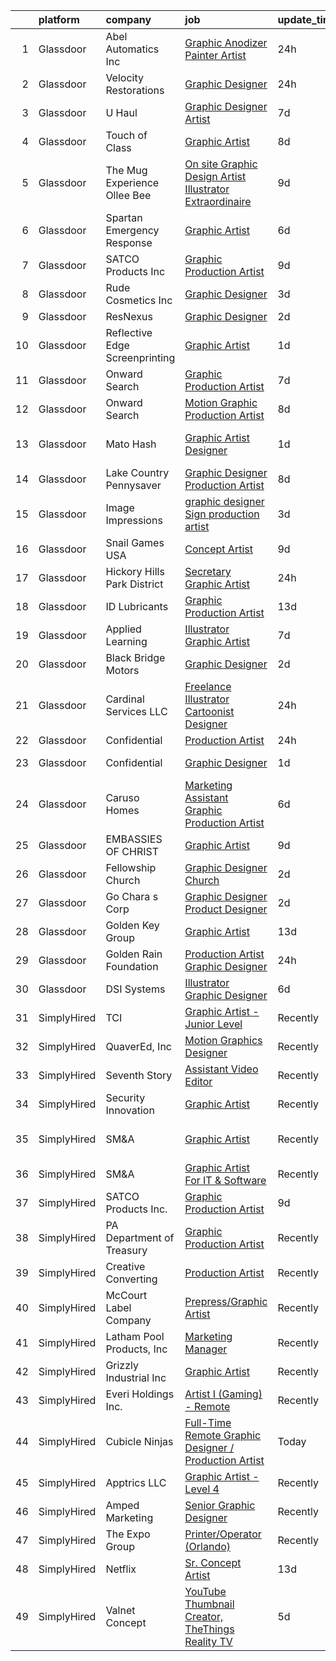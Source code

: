 

|    | platform    | company                        | job                                                                                                                                                                                                                                                                                                                                                                                                                                                                                                                                                                                                                                                                                                                                                                                                                                                                                                                                                                                                                                                                                                                                                                                                                                                                                                                                                                                                  | update_time   | location                   |
|---:|:------------|:-------------------------------|:-----------------------------------------------------------------------------------------------------------------------------------------------------------------------------------------------------------------------------------------------------------------------------------------------------------------------------------------------------------------------------------------------------------------------------------------------------------------------------------------------------------------------------------------------------------------------------------------------------------------------------------------------------------------------------------------------------------------------------------------------------------------------------------------------------------------------------------------------------------------------------------------------------------------------------------------------------------------------------------------------------------------------------------------------------------------------------------------------------------------------------------------------------------------------------------------------------------------------------------------------------------------------------------------------------------------------------------------------------------------------------------------------------|:--------------|:---------------------------|
|  1 | Glassdoor   | Abel Automatics Inc            | [Graphic Anodizer Painter Artist](https://www.glassdoor.com/partner/jobListing.htm?pos=107&ao=1110586&s=58&guid=0000018128565e7e86e42feaa7753d11&src=GD_JOB_AD&t=SR&vt=w&ea=1&cs=1_f6ae7a76&cb=1654239158355&jobListingId=1007913860829&cpc=983919718F9DC6F6&jrtk=3-0-1g4k5cnlbq6lu801-1g4k5cnlopkeh800-f784652e1a3fa690--6NYlbfkN0AADfIAat8eqMcC6kvsa0COEgTAB9Y9Tr07en3mUMc2Dmkj5unES56U2yZr7D5xsTlVjOYz8CXY_n5XghTbK0pB5nIJFtf0J7bef55nxmBDs5WsFz8jYzrVVf9gxEHibZXW8ZaI2wPe-_sUjcPMp0jHv9Ynu5BqCxwdNWOy8hcTK7N1Y1aay4ZLZo8C6stCPnw7KjVehtGx7pMaRnZt2Q7eUxZstYf2sZmspjmWbkd_Nw4PcLMk1JopXMxf0qBaVfctDd7QQuvyu25_SOCKgkGTenzcoxqPTKmBhS2icQai52tp7huRhEyc1-pCSCE2FHoL-55PgLHlDSjX01ln7UZKY60-U6p6unUUbqVG2c_i4ffBBb7492BPxekyeQqH9US7x4y8tMgDcsxU3_4QrF8RsqSSP_xahtBB_sVZzsRBbJkOYi9knIMM1Yk4vTGSWAXI_vecl2Nt27SHXdD7V7x5Hgbvca4sIVy12PCtaiRlq1jGFG1ft2InVsReKKSZpstIYRxpty3uUQ%3D%3D)                                                                                                                                                                                                                                                                                                                                                                                                                                                                                                               | 24h           | Camarillo, CA              |
|  2 | Glassdoor   | Velocity Restorations          | [Graphic Designer](https://www.glassdoor.com/partner/jobListing.htm?pos=104&ao=1110586&s=58&guid=0000018128565e7e86e42feaa7753d11&src=GD_JOB_AD&t=SR&vt=w&ea=1&cs=1_228a5ffa&cb=1654239158354&jobListingId=1007914778663&cpc=83EE714EB2563156&jrtk=3-0-1g4k5cnlbq6lu801-1g4k5cnlopkeh800-6beba033e76bfc05--6NYlbfkN0AN77IQYG4qNB0SF0w9dx5AeT6p643ab1gAjaH6HGqssQBJA-4q5WvA0ZG4q-PtYsoL27VRgZesPYZ5TYeKJGsTk9sd5qPI9GqV0V53Y9gErt3P3dQlRX1ywWFN8_c7MCbDUTt8L50NDQJJqihxS0XDw0LtEAQceX81pr8pxlaREZhzzXpUn4ce3DEBww6yB6_zZ_lOQLVSiuRhHbp-6wBDq-il3aGhx8ytXFg3WuXvMEOyrZys797ROrxfJdxBmxDkRHQeVpeP5j0B9wQIdaMSwQPenaVN-Pvq9JKjG8zKkVRCQt9osppA5AoP7y5NMzHXBFuE4S7m3_yOKMLk4Ap5yMEv3HydxujF1KptKFyzUs4qg5GdH9AToy0FQVHVJ-USH2DADKWNj41QRgEdkNsxnL-LmB2rkwwltauk8RQZzEjaXpQHNbSNPJ2GTvTvAiGuEBBLlbiWInEYYbK7xSDBt5zcTaxBH3G_2oa4qejP80HQi4BJaw5SY0zoovshv5_W14JFIWSM58dRgHKcW6J6HV6MqhxkwHWJ0ZPfGQanifqLF1gCZtQ2ryDJ_7YU0ChBmZ0NnLr5saKXqwaWwAgcUfW1H8k6zFDZbQJWXGqi0Q%3D%3D)                                                                                                                                                                                                                                                                                                                                                                                                                              | 24h           | Cantonment, FL             |
|  3 | Glassdoor   | U Haul                         | [Graphic Designer   Artist](https://www.glassdoor.com/partner/jobListing.htm?pos=127&ao=1110586&s=58&guid=0000018128565e7e86e42feaa7753d11&src=GD_JOB_AD&t=SR&vt=w&ea=1&cs=1_867d910b&cb=1654239158358&jobListingId=1007895560553&cpc=217C45A42544DB93&jrtk=3-0-1g4k5cnlbq6lu801-1g4k5cnlopkeh800-da93c5bc2814c69a--6NYlbfkN0DdoLzd2nH_jHSLwr2EyTkavNA8xpnfBmQyA5D2SPCveCnv5ZK6x1JN_EjmG1Om4YEi1QLn1raAKyUjGoRFd5cWILOpZSueQy6GFBzvbhbTUXkPVKsftxzQ10VDnx6yh4C3j17pBqPsjjHeX0NNx7qtpOiLkuQBGBjlmMARwtSMnzSAsdIhF-7r32UV7MnLAJlAkivFEgWl7RMXWXh_7M_H-O_pF8S-6tZs9Xt-YHYgRfVKQtdrzP5tDdtQHuFIq4IoUalRDjpdRB3z5pdwL2Y7WdqqMV3skppy5ElO63xG-THLgcrftcmGbkPuu4itoLsO5HfT4P1xBJz4TSOr2hDUun3llT-e_CMiVOaKZBVVKA1rMtEGlWqK30N3ZqvmBowrbYVYPbms2lZD5SIevR8WRd13HiUVqI92Cmu3kfPsC0tIT7Y7fobmEMMkufxiNUSSuf-I149bwyz_lp7wfsjiEOwu8GB4qZ5moHtro-f91r5eRbM1kNgygP9G9So6R-E-DDumtlHmMw%3D%3D)                                                                                                                                                                                                                                                                                                                                                                                                                                                                                                                     | 7d            | Phoenix, AZ                |
|  4 | Glassdoor   | Touch of Class                 | [Graphic Artist](https://www.glassdoor.com/partner/jobListing.htm?pos=106&ao=1110586&s=58&guid=0000018128565e7e86e42feaa7753d11&src=GD_JOB_AD&t=SR&vt=w&ea=1&cs=1_ee98b44f&cb=1654239158354&jobListingId=1007892837281&cpc=3F4BEC3597F56A5D&jrtk=3-0-1g4k5cnlbq6lu801-1g4k5cnlopkeh800-a99f29ac07e35c36--6NYlbfkN0DU132bGt_BV2dMWCFD-5MlgGDattNy7LHNV8We2AZ6-X2kg5Boov__sw1ZYj9e0-ppHScXlxUoUMWwSmH2B06TCaGowMPXlCs1hnrWF2rej4QU-jLPmaNJ38kU5VUXWT3yWTUdZO1Q-hZDkqb2I9EFz9MaIM355mGtC8jQpGmjumOcgZgv09uyiiHbohG5NN6tnyE4VCgDBvZZ7epO_FlPfQGgelskCycgo5r_RXJSUgH-Gk9q9fVgINCe75e2yM0nitcx7z19YpZ82NfNPDY7KKa2NofZvC7uvz6NWXGE3H4MYWaJHui2G9jQzDR8Fgi5q_CfQLAkomUkcId6ZXFPqBcs1dOsT_TnVRGFULf5NiLJpoehlrITBxX69z9TRMMY943uic-6XRSHXDoUmmR06P3WqmedTAsIgXCHzbyCyF_CHlXcaDt5gOf1gb0WuzNV999wjAIGw0AsYDPe4LJIXFRsIkr9hXYAC74llVlpyuBLYC8qjq0cP17pJIlAJBs%3D)                                                                                                                                                                                                                                                                                                                                                                                                                                                                                                                                              | 8d            | Huntingburg, IN            |
|  5 | Glassdoor   | The Mug Experience  Ollee Bee  | [On site Graphic Design  Artist  Illustrator Extraordinaire](https://www.glassdoor.com/partner/jobListing.htm?pos=111&ao=1110586&s=58&guid=0000018128565e7e86e42feaa7753d11&src=GD_JOB_AD&t=SR&vt=w&ea=1&cs=1_b9087be0&cb=1654239158355&jobListingId=1007888458431&cpc=C0FAF87ADD587446&jrtk=3-0-1g4k5cnlbq6lu801-1g4k5cnlopkeh800-a2562826f52e8de3--6NYlbfkN0BLX8LQGVFWq-oZ5sxUA-AXTdw7fKdQJ3i3DscpMDI5dp5MzF-knKh9h3_oSedbQh-GEt022PdlKWBPDOs-VIoAtfUz5iudiPPYUAcAldEHwFNQs-NUDlgSr_-IEBDj4uPmOmEGDE4l1Pm19ecQKwPYSfpZU8vrDW8aN8kdT0AyKfWER8QCVIgLOhZ53ySOF5LeLriHvEFJiMOl7MhxAhl4waRvfAJGCblIxyF9usPmztFQpAEePrCcL57OfMUC-uNPXvWiG0429J23fTvYduqMRCMjZE8gNW7Xs0JjjvSda5vGMAgbrG9lXFj9MARN5a2Rm3Pd5NRZSt4-JBKlkMSYicadxcHT_NAIGZdWYkd26AWRiZZx3saaPBmGFs2vtv2vynJkXRti8RihRUmq73bb74s-DTLvigxrxzl2OLStCqlI87lA7Pwy9lmm9HbcbR92IqrIBdwamafjU2LdETelWeMxmMD023T9DVPRykBiHkoI9QE6coM-MLahjCxcrrY3YhbrMjT9t0vJ6FzBcO-9VwEbztis7LMdPicJdm__GQ%3D%3D)                                                                                                                                                                                                                                                                                                                                                                                                                                                    | 9d            | Holdingford, MN            |
|  6 | Glassdoor   | Spartan Emergency Response     | [Graphic Artist](https://www.glassdoor.com/partner/jobListing.htm?pos=118&ao=1110586&s=58&guid=0000018128565e7e86e42feaa7753d11&src=GD_JOB_AD&t=SR&vt=w&ea=1&cs=1_92d314f8&cb=1654239158357&jobListingId=1007898053253&cpc=56C4EA4A1A191A49&jrtk=3-0-1g4k5cnlbq6lu801-1g4k5cnlopkeh800-2cadf1b26ffe1219--6NYlbfkN0CKQyGEv9gQxS_lHXBZbD4op9eVTHqnViPAttTyaDeVfRcdWkp24sQ47DeecbwXi3CHPAgnELTqzwSNReimRHDR263XKh-kRcVbat2ofeh61knKjXNe1nIapP5mMNM8MDgll-KKVQ_VJGRz32FYo9nRH5dOA3IRWRKaRLUFKIiopYNdRQxOcoJvelh7UqYOH-qodCASgHZ5ZeigzDwa9t6gjt4Ns81hbL4NDotjxZaNDIj57Teztk8DMs5vs5_vebYyU6OMfH-WJwRy97fzPyiKRIlkrFs4-bnU1L-Gnb0PpK_-BsQEmr4T05y3rEFbV0qaxwiNyI34AU-E78w89OcO4DP4lNVPt1sN7ICKWoMpuwj1AofLiSTL3eozXit2CzQ1-WXsrA7KhXMC4CQUzLkA6F-t0zrWOVh1LRuf_f6W5wuvtHMUCKvqb576KBH1ijsWA8KHiY6h1QrIJa-lMuyvBtH5dOAs1E5RmQbKwyhJmLk5iQLhxq2d5YSbPjAhnJ0%3D)                                                                                                                                                                                                                                                                                                                                                                                                                                                                                                                                              | 6d            | Brandon, SD                |
|  7 | Glassdoor   | SATCO Products Inc             | [Graphic Production Artist](https://www.glassdoor.com/partner/jobListing.htm?pos=101&ao=1110586&s=58&guid=0000018128565e7e86e42feaa7753d11&src=GD_JOB_AD&t=SR&vt=w&ea=1&cs=1_82351d7e&cb=1654239158354&jobListingId=1007888235780&cpc=E8A829142AEC536E&jrtk=3-0-1g4k5cnlbq6lu801-1g4k5cnlopkeh800-203868fde720483c--6NYlbfkN0AgpT6yswZNtIwCQzXf3Nw9UysJr2CT0Q_GwiBVDam_9H7IoBLrD1apx3MfTtKZcvwB8NVAaEGBwaciohtOirqT87NSiLYjVLlnNo1sJwmZjBxoqHekFPrp3pXQXGn1MGbF9zL7sdZ7RruLcpnoXarBGGG9Igfz6pTRWxBAHp1GiZH74JN6VUjU2LhZL1TfcaYD2p5C6Qkgdz9rrZzcGUwzvgP6IZyLTy6Xp8nsLMgkwsqASsMg_2bpFWt9LPVwcU85POT2i00N-tssrUVEVRzwc3MCxhhe_WTxmwENIDW0hldI8SFt3lM-a0VqcXjLzC3pOnc6TntN78hBvwhqR9WwOK4ja3l8rN_PI4619NDNSC0w4MrdD5_8PxAJBHecxNCUhQKFiqDQW8CNX3u7Clq-ZI4M2Rj5o9BrEC53h1U_MsoepwwWRl7JqImSD1IIpteXl2OoOlqczFTtLiUeuLGiULh8JLavK1sOnnP_SZnY9OI-22iwziW_T2ZepgHAnXLzPzERRbvnsaAuMc-_igD-)                                                                                                                                                                                                                                                                                                                                                                                                                                                                                                                 | 9d            | Brentwood, NY              |
|  8 | Glassdoor   | Rude Cosmetics  Inc            | [Graphic Designer](https://www.glassdoor.com/partner/jobListing.htm?pos=125&ao=1110586&s=58&guid=0000018128565e7e86e42feaa7753d11&src=GD_JOB_AD&t=SR&vt=w&ea=1&cs=1_0e72be10&cb=1654239158358&jobListingId=1007903420630&cpc=6193B0C32834B022&jrtk=3-0-1g4k5cnlbq6lu801-1g4k5cnlopkeh800-2da944b7febb4526--6NYlbfkN0BgEbbeePn7FtBTJA-K3jIi_5U_nTEmmL7PUxX_thQLgVjGY4dyYRhrlebs-_1HgZ1_jCOCH-hUiY3Mel-ixfuMjiUXBjNf8KRE0KVTk4nJzal4svmN-JOy94yVAFVk6wPVP7z7PRVuHWK6fq4jrJcpEbzXvQREzDWFgYCGSdR9PUueHe1QpgseYeNqewgcEUPgy4zFb0xj_C4LOXgCRBmLIxVhk8j6ccEkNkYKT1hsvYehRUOJeqei7YCH-53eGnFMzyiPKnDh0qAtifNffNFHhfKdTcBBpRSA8Y8y6_gwxPVdqnMnSPGCldJoMnpQzhy33mhaQZNK7GYZs8j2jKa-3_ItKi0wNwUAKm36iLffD_Fy9ryvLUfqTxGaoewiKcslmSSATyl7XdwlJRqSdW9gyMPTostbU0-FAHpvzGHtt5AHz8_z7y0dvkxnFWTswrV7j78TIx1mHgqXOaQmll5kQNRDKrNKuSWz28_IbTlLQgHClBwVudEl)                                                                                                                                                                                                                                                                                                                                                                                                                                                                                                                                                          | 3d            | Los Angeles, CA            |
|  9 | Glassdoor   | ResNexus                       | [Graphic Designer](https://www.glassdoor.com/partner/jobListing.htm?pos=119&ao=1110586&s=58&guid=0000018128565e7e86e42feaa7753d11&src=GD_JOB_AD&t=SR&vt=w&ea=1&cs=1_d0ac4795&cb=1654239158357&jobListingId=1007905579401&cpc=545C0D17DAD7ABB7&jrtk=3-0-1g4k5cnlbq6lu801-1g4k5cnlopkeh800-51e60e0f2cd8e705--6NYlbfkN0ADqC5b2PhG4V9R_F2I07yGxYWN_9AZGFd0ALj7HAUX0rBb4s6Bh3ScauqWL7-FRVCB8KWG-bspVAIHvUlvy1VqdV200cuQ0gfaaR_p7pWZ6Fv3CsclPHyABtMJIoe8KUVvBOqDJF2HhA2WtTBMUYdoGLdVH59vFolvfW-6lXpJyahotpZXEYWXLCr2FwOGt_QcMxAVcZ8eMnBELsN17xWiF_HLKywhAW4t3uBgGAn9m_JCsrwx0TWQjlX-cKNiK8ImJ1SHZ-9g-9BqFMfmgDFYMhCKFx6VBikQHuTzKvygix88ZBxhPOX6lcGlpamaL40x5bUcTM7fEKEDocfJSk9m9geyfdu3xwPZ9ppKF3IWNijSeYpLOSwLc0siflwG7QNv0NS1Yx3aAsNeJbETuZadzPUWGkwuNxWT7MSwN3DhbdymI7A73WEA5lmlSQ6BgN15k9iGh3BMV9NZNOBGJrf4hKjAsgtt3EGuakK2nhzR528hxLcXROrPt35LMLHKPEIQ1gHzMS6G3eC7eKQ900yq)                                                                                                                                                                                                                                                                                                                                                                                                                                                                                                                          | 2d            | Provo, UT                  |
| 10 | Glassdoor   | Reflective Edge Screenprinting | [Graphic Artist](https://www.glassdoor.com/partner/jobListing.htm?pos=113&ao=1110586&s=58&guid=0000018128565e7e86e42feaa7753d11&src=GD_JOB_AD&t=SR&vt=w&ea=1&cs=1_b957367b&cb=1654239158356&jobListingId=1007909757515&cpc=608BEFD8E68346F1&jrtk=3-0-1g4k5cnlbq6lu801-1g4k5cnlopkeh800-bfa1eee7291089df--6NYlbfkN0AY4guaBc_odNxnJHTncvfwFu86WvDwtbc_K-gSZc1x5JfFjz3bTmW47cvT5eZWSyPM885kyAYk27OBm3CmkK9lbYW851DAwK8ZCukJoxZ5Psv7LLeNaMiZPzG5EjddZkBVbWlUwdcHaCWsAMp_QhLEhKozi1R14vS1IH41qER9IrErQShZ-c2yddIWmTzVAUrz158MntZzQgl8MhPUqAH3bh22PIoJX_HmK1zS1TZFgT9BYKhA680J-Tsdanmx-xy3gMwES6YP7scwetgD0C60uHyIe2SR1cyQGXnKpQeI5sFuzyBBUJ-V-EaetK30oBFK4Gn_WPaE_H746LhdoJTmOOgd3Lirdr4lNBn6ymvLV5UzjYiB3jf6LDnruNQ3vl6gzEHq9UncNDOKS0O8RcWfieJi1uHk6bRgncYG3kb1Pg7HWQJ_tCs2BSTXD2_sLdH3aAQG68UkAY0UbODOTkOaOIYvWH8BDfzku3Ij5_u-4saEeVK4x5xB6y2igb0eedY1GhznUjYhaQ%3D%3D)                                                                                                                                                                                                                                                                                                                                                                                                                                                                                                                                | 1d            | Oklahoma City, OK          |
| 11 | Glassdoor   | Onward Search                  | [Graphic Production Artist](https://www.glassdoor.com/partner/jobListing.htm?pos=129&ao=1110586&s=58&guid=0000018128565e7e86e42feaa7753d11&src=GD_JOB_AD&t=SR&vt=w&cs=1_a3e5a1cb&cb=1654239158358&jobListingId=1007895998719&cpc=9DC6E4D8324653EE&jrtk=3-0-1g4k5cnlbq6lu801-1g4k5cnlopkeh800-ffc7bf4fcbf112cf--6NYlbfkN0B7YoEZZ2QAGDyEGGmBPAUWSHc1Mt3sMCn9FehKcWA3wwfxcx19LEZnY8Y4HGhdxxowsV7e2b2DuwKFxdH5CKQtrQXDE0lfEKqqXdEw72JJGIDkMQjfIbzY584jDwmgX45_vygHRD6MANESbNmO_aFiigTflmBDIj9oCwTeh1WujFGgjIzAUDl9nEOEc9y_9qRz4ms3tlMb_gC3z3W3-WvSt3-YuWDEyntlpsthJGnzTaOYmz9yCvlJ8Vv2AObGn-SDfQqmq1dkZsrfjIuQWzmHu7nB4sYFAlnoSikXPpR9ckHgjxm9cFgs-q5XMSObBawrz8JYSiWqNU_PQeWJR4UTbn9y0yIbMM8ezaUywxFJ8hmn-rqxC_nBxr554PIE6J6rki0JJe4sFrmj5EXf0LyjoXh2EkchilIG558tgMrPOgcajTBwoK02xte3621UW89JnNVatnEki_N6xTtEplIfxyKqrCvZqI-LbGulv8PqImckzN1eH2I9fHe-e2FHxZ87EywKcD1bGWQ3n2psg0v29hKJ4zuoMfuRi47LctWsMhwLPQr0EEhHBO30SX_b7kf3LRGY7JhPelO2xlAKuj8tD5BZKCh8lEVmGgpfa0cEUVHtKoElXr7IF4rO1fOVFJYz5UmlngV1gQhUUPFWEfzbr84euEvEk0A4hkhKtmiF2LzLc4QD9ziJZMbCLzoaQ2nZsBYXYcWnCdtrP5uZotvA2kFfnmmdq3CXJgizLpoL2MmYRuqhW4J5WjZ24j78RHAuUiMKotTGIWXXyLJNTYvOa5GAgkmxT2L3wSY-J2oYDIMo6oOCtT4zWj-kGMw633FZwOv0eZCl8QN2Lj5f30UhHLnSvr8tMadobuOMv8dRj0psv8ItycWMeDXr-ad1TSj9uJdfbDmEcx5OujOemAhd8X0Rcm-jhGHggp2oyTTmII2huDI70oR2AIh9JirJM0sSdbKDQaeq1fF5prdw0DnZW53048LuWzfWZCbXVgxGJpfFE-BEmWH4)                      | 7d            | Sunnyvale, CA              |
| 12 | Glassdoor   | Onward Search                  | [Motion Graphic Production Artist](https://www.glassdoor.com/partner/jobListing.htm?pos=130&ao=1110586&s=58&guid=0000018128565e7e86e42feaa7753d11&src=GD_JOB_AD&t=SR&vt=w&cs=1_37d36825&cb=1654239158358&jobListingId=1007893632752&cpc=1160948BCBA38B5B&jrtk=3-0-1g4k5cnlbq6lu801-1g4k5cnlopkeh800-b2dff25a131663df--6NYlbfkN0B7YoEZZ2QAGDyEGGmBPAUWSHc1Mt3sMCn9FehKcWA3wwfxcx19LEZnY8Y4HGhdxxo6fwQrTqm1dHsF-qAo4EFWxjrCapzodPFADzkwy1QCGlC6T9i2nL0GLhHYIBeqdvUUvWS7RN6lNdvwEeKEf75ILJl8vgNwXSi0x3FfnjzDhdkSeslqAocmrIHvVoGU78-87rUaFbHn1b8-IZa2hWaHYzfrJ5DLd-76igSYFHjCLUKXtzCHrYo75lJmxYx4qlc5qoAgFd3gq9H71IruHVZx6sjGnkKW3ztcbicjMs1s9_TLtv-bukaJnA71UDotuROSLCQZQaJkJKn0-Kt5ZcL_ncEvgdlbpOCq2XziTlq9cqr3wGu8OWPfJQz5VRDzDhdKP0UiDcNzerV-xaXiuCxoA8n5GRhWToqD2RKDvle_euq2qPwHxnrLyBB_w0Q6xRK4FLraI87oYtcCOy3lk5jQPXAYey8y2sASrS63S3gyOzNNe4s7iUz_VSjteqRp4D8YrE5SRCjm5mGQSmZnHsAOPhkz74phB2kC8Gr4hiVTZBWnWVLJsAviemgWRt7DiG6EG5Xh6OBWKLqHvFin-qXhCI86EE4leTH0BW8zZ1Zgc1Dvx7I1H3YLCL6FA-ORrlJVQyUBZLF1rukgTXxyb9APvCCtDd-CPH4qBq5-TJ8K2FDBxYSVkQ68Ck4iJnSsemF9FFQaaMx3kgesT7bCVteV-I8lH_ECiwG9yh_zT6JjtqcCauMKGguLNj6_mBY6qdxiLSvmOk_pZDyXnLRU9-vv9lcA3w3orLU3PMGjLJ5h2Q_skWA1JcMiXqXk2XexXKKNPH2eGfTTew7TO33gnyIR5r7HFDpbt324e1GvZFUgkNQo1gvwTQlhbJsDQgadB9Vh82nwVaFQNasoE1DNKMSx3N75pY8j4cYDkSS81s74UhLAaHddT254JkeZKHv8MYBX47p5KPXIb8FvLkwGDsDx_rVGx--ff-WaoYb2ZxT86rwYWNJEaPLQ0FGSOljn9uE%3D) | 8d            | Sunnyvale, CA              |
| 13 | Glassdoor   | Mato   Hash                    | [Graphic Artist Designer](https://www.glassdoor.com/partner/jobListing.htm?pos=122&ao=1110586&s=58&guid=0000018128565e7e86e42feaa7753d11&src=GD_JOB_AD&t=SR&vt=w&ea=1&cs=1_e814396d&cb=1654239158357&jobListingId=1007909002704&cpc=BAB9AA3F436D8911&jrtk=3-0-1g4k5cnlbq6lu801-1g4k5cnlopkeh800-19c6dbd41998ae5e--6NYlbfkN0A7P7MtPJl4EJWIutFf0Mg7RSwHn5CnGM6QkvGXbZOrsbJW_3conhl7xbk_-pvIUiryDx3v4xPJSHi9d70JlZeNzMPxbGpxJS3g2jA6Wa2N6Io2yBBoEpCNUCNi-tlMIep3MRg944_m6e_6BJigu2XhzyaKGF9BniiENZfAbd3H-1JiiHKcVEOKP3ObSywB3wU8-8OJ44FGzStOkBuXDR_ESaUthYlQGUfVCovfQZYYb2qaFUJu10FnKkfZVBBj7qjshciN2DXEnqNwiqkZ0YcvSDkSh-BnSh6WTYuWltzuOoGDaqZxU9vVnIaooWCfPPuKIthnZYwmEdXrVx7Zm5WH72vLZp7Y4YJ2SAlPEctMnTipAes10hILjg8CaYOLZTh4LvlsSPNgThymLfgMXgDoYtubDOSXjf_Toz1Kc7xJ2DBMpW4suJ98pbWzkq2Lbe6qcdYOkeobO8GnT5YEEWH3YnKYMfBac7f4i8ZyAk0TrjubUJLSJVkebcx1DRaJEeo%3D)                                                                                                                                                                                                                                                                                                                                                                                                                                                                                                                                     | 1d            | West Bloomfield, MI        |
| 14 | Glassdoor   | Lake Country Pennysaver        | [Graphic Designer Production Artist](https://www.glassdoor.com/partner/jobListing.htm?pos=103&ao=1110586&s=58&guid=0000018128565e7e86e42feaa7753d11&src=GD_JOB_AD&t=SR&vt=w&ea=1&cs=1_03e82e3e&cb=1654239158354&jobListingId=1007892351704&cpc=678FF63AF7ACCB7E&jrtk=3-0-1g4k5cnlbq6lu801-1g4k5cnlopkeh800-1b13e4dae63fe1cc--6NYlbfkN0CdJICyYVf6s15uDmC14UEdbhqJrhMmVI8Bc0F3Siw14MqUDu4Ro-HiFH9I06SjMXDHJPs4NZf4C-UBmY_BnZ4GEDD_mW1_sX8DS9HIUYwIyYYcnBLYirBMnjvOMwt2NY7WgnSmR5aTx5H1v3uIniq10JxpFs_VI2dFT6E6EwUdHlgf6RzqYScab7wwaGyL8dQwvqnH7gmUdPrELfdIAF_PYsfR9J3mmmRFFGQcTlgtzTj7L9bBphr8XMQ8hZD3Wwof4XECi62JFC0bkJPRtqtQhPDVCU5CDb-UHk7thWhIVzRLedoPT-GMCDLcyRfLhxb2uYD6lot82MusdHSGHKKN1DlYKwm-1dXEUQ5IW4JUncPfFdv_oJkRZ34c8yC_u5rHnjhIe_YQH1k-9sNm1Xu1LcV6E5-SNsEsHVbjXYQ69jqILadfTaxZ59i2Cqvz2MyXfum4XEiHTMG1J7tQ31DLAVta8oJGlPvAjdgCRqHM255ulw7JXgKgruw8DiZK98RS2WBq7ITsFUuO3cRG4HtT)                                                                                                                                                                                                                                                                                                                                                                                                                                                                                                        | 8d            | Albion, NY                 |
| 15 | Glassdoor   | Image Impressions              | [graphic designer Sign production artist](https://www.glassdoor.com/partner/jobListing.htm?pos=124&ao=1110586&s=58&guid=0000018128565e7e86e42feaa7753d11&src=GD_JOB_AD&t=SR&vt=w&ea=1&cs=1_deab9fc0&cb=1654239158357&jobListingId=1007903451804&cpc=E773D000C9BC26FA&jrtk=3-0-1g4k5cnlbq6lu801-1g4k5cnlopkeh800-c1046cd21732819c--6NYlbfkN0B8XCn9bAy376TPi-B2CQXj5RCQzOCPrstSuy4VkpuTSCXa2nGXAjS-RPpM65QoxAQlDbVXAEsrfGusq1SeEQozpSPAdhLVQd32FahROywWbNVgr-rsAY2OHz1DdppqKaSlz240fcr-xurxkp0KJpaANj2yfwaHEm9NN-kQ5Bznl_55zpyJGoS4-hFzh7VPt8FvDGkPyOH3zbJ-Oe8uIiIFWyjCxKwf0fsC1woRAJQPXR_1WxZcgz2u4CLf-frYPeLo0IgRx_qaxdS5Ssqvbxd5uQ8vtBn6dvcZUdTkcErBmUsCyMAmoZdpLFwKL70x6y4EBAhMMo97No9pESbBrV5DfITI8EtbHZngBlJLZ8ynsBbyizbZvRMNtN1m4F_MJDRmskNm3D2pHbHaxIEWJ-ZSNHPC6Cz-EBx5FpyHseuLYuGpOPVzKeyehRAgwD4HYQ3iCZh-oWpahEv5Q-SYo8PnMT6y4nmo92EVter1L_RTyeZjhLKhXmETuzvI46YfQbukHW2X_BN9-jtyShf2bJCw)                                                                                                                                                                                                                                                                                                                                                                                                                                                                                                   | 3d            | Denver, CO                 |
| 16 | Glassdoor   | Snail Games USA                | [Concept Artist](https://www.glassdoor.com/partner/jobListing.htm?pos=128&ao=1110586&s=58&guid=0000018128565e7e86e42feaa7753d11&src=GD_JOB_AD&t=SR&vt=w&ea=1&cs=1_951127d2&cb=1654239158358&jobListingId=1007891121621&cpc=C4A69CCDBB3B9599&jrtk=3-0-1g4k5cnlbq6lu801-1g4k5cnlopkeh800-13addb18a706d6ba--6NYlbfkN0Cw7niSvkhlOnyUOIKh8iEFaGQrF0ehIy67CPytvastGet8VY92S4eE7w0jNqPoQJJQ3WwSd5H0xvmx2Jr7wlTVYlquqvOGAzVQ3jyMXR9d57GlfyDTTHqoUetRe6iNd77ENzOAXvbtpUGPwrkal6PobE1bcH25PuRxH_x6wvyBf1KlwMpHzmQ2gbuvAp3Wr1hkFe99gXextXYn0CPXYtURWY68Rp3sXNdMaOrzkAyu_CO9L6GWtkh2v29Yuzs-pzVJv4rZ6ANAxdWDycRxlyO7Xn2gaRMIaPmoTqai-xqYbaMvLyaMdHrwtYAaN6A3FM5ok_hixK8y4Wg1uHaQuYUFyvuN7BxVSewan3-myhA0aASuCVQoEVzKAeZZn-IuD4U5KCtcF_3ad9PEPaPgs9RKFKPUjWVF-lgkhtF023QTVWG8sa4fkQyHQdHbBYiVbInS9qhj8hRklicrCTK8jrux)                                                                                                                                                                                                                                                                                                                                                                                                                                                                                                                                                                                            | 9d            | Culver City, CA            |
| 17 | Glassdoor   | Hickory Hills Park District    | [Secretary Graphic Artist](https://www.glassdoor.com/partner/jobListing.htm?pos=112&ao=1110586&s=58&guid=0000018128565e7e86e42feaa7753d11&src=GD_JOB_AD&t=SR&vt=w&ea=1&cs=1_50588664&cb=1654239158356&jobListingId=1007913123061&cpc=545C0D17DAD7ABB7&jrtk=3-0-1g4k5cnlbq6lu801-1g4k5cnlopkeh800-64f44b0dd9622661--6NYlbfkN0DcW1HJpre5zeOG0BsMAN0CsyanPTmzBbTSOO8doHByISMJS1tB7q4R6pWln46MfjJr-FspH-R3YshUNht2DBX4VZJueFmbDRmiuuZR08wnEcvXCzOHN6iokmAaCERlRxINN_kn8bJtFqdpnNKhQCFK2mxu4sRAk4lkBy-nDu8g6gfgaiE80N714zPTvSeh3i-o7aRR53WH6vWCkxCugCBjyuG48kOgyIakieXU5WhMPj-tzpiLv_UionpqN6NsLRa6i_pzVygjN3DokhWsbdoHZ5noHVF8eXWQhoAsIyzV49gQ4-Y5kHpL4VWmQ3KdLuPIBXIDYKx5FHLtRIuGA7o5aYjCuojrNQajrRaA8jQeptwGLafX8bpXeL5zT_xsQClHv7egoNm7NkVutCYTCCmvDiEfcyMb8SVIz5Vd0NytoXsvtesTycSFwLoV69NZUFa0WZ1VKJu1HTyanvWK4sWv4GKw-KCvwm7BWqr4gSYko9B646j6Cd3VNk7vTqpbRoZo8m1eZIqeQg%3D%3D)                                                                                                                                                                                                                                                                                                                                                                                                                                                                                                                      | 24h           | Hickory Hills, IL          |
| 18 | Glassdoor   | ID Lubricants                  | [Graphic Production Artist](https://www.glassdoor.com/partner/jobListing.htm?pos=117&ao=1110586&s=58&guid=0000018128565e7e86e42feaa7753d11&src=GD_JOB_AD&t=SR&vt=w&ea=1&cs=1_6e57b689&cb=1654239158357&jobListingId=1007879793295&cpc=5FEB1BEB8E14EF52&jrtk=3-0-1g4k5cnlbq6lu801-1g4k5cnlopkeh800-f83fe22b5c2fe1c7--6NYlbfkN0Bo3-OakF30iUblOOARTaqT61nxgmqp80foym7MQqO9sk-slsr93n5eP0brUX8eoEe55czfI3dkCP7ftjehGOirVwIdGkWmpy0_QBa5elX9X2K9aP5q_ujnogcvj8jNxy4hWxhtr9mKGGaRfnK0YdBbLbadvNM-7CfWunU2z0_a3LfEfWvj2IvhCmOL94RHrnsJE8PuLemmQW0LUHCySlVhsm32maUzBX7v-Xsv-JnbTUjDGxXwcfpb4wZKRqtBbP9GQrjGARTWyCwCCtLKv1hfxGuYsNeh1AYQE3FPu8NKZWKsJN1Lj99Wqo4G_5JK-jgdtw1vJEfno5w5i32dKhwaTajngJxjrX1jsl8BEuCl1aEANfcQwmbMIuqwAq0JYeT_D_M5_7XwysPPqoqGVxB6ikNEd7Nj7O4c3XSCtdETA7XEYyuLdb74RpS9ZOpZkeuiVWlvt_ct3q38KwFYeV4khJqfyvx-qTJuj8eitZbopETxx9j1BkOjyXa_QDez9EI%3D)                                                                                                                                                                                                                                                                                                                                                                                                                                                                                                                                   | 13d           | Santa Ana, CA              |
| 19 | Glassdoor   | Applied Learning               | [Illustrator   Graphic Artist](https://www.glassdoor.com/partner/jobListing.htm?pos=115&ao=1110586&s=58&guid=0000018128565e7e86e42feaa7753d11&src=GD_JOB_AD&t=SR&vt=w&ea=1&cs=1_fd26893f&cb=1654239158356&jobListingId=1007895409947&cpc=45DC3EB807283E85&jrtk=3-0-1g4k5cnlbq6lu801-1g4k5cnlopkeh800-6b014443c84bf790--6NYlbfkN0CO40bnCydZqmYaeDKCj54OYSYB6VZWK_Wb7S2Ry4UvJ4rUkGNVLpn5LQHc7f2mIsrU17snK4_5VCv8-rTZxogmFgLRA2cl9F_pjw_KwlBzErqBJrHb7kd0XSVUR9glrkZ0HtkEUxflIJAznUSD-r1o43bluy_LMWMBY34UN8Zide5XBitCqsmbX94PMWk0_U2k5n1lAR0HChGL3vkmKnUdLfTc9l8L5u5UKXRwpXWQ3yz5MVnncKuMTApN6TrsvM6Ad4ko69s31fI4w1gFyeuYbX6G6DPTcnPKF44RzGJKO_Du9QVsXgIs18uvfjOzom-GuTyMJFzR8GIc0_duNRlXb4r9N3iwPqphaJ9EOZ75po8n6APtGa6VDfa9IymDpsU2K8fEjGl0cz_Cuu5bCjXj__ooru3ufIylYbH2ewmoFjRVPNmGNXmOhiy2EIyQNPzfKYRhHFKinRCm4jVVX8sSJqvPtdtt7gG3yl-anylWwlPwi49IF7ujj51BniBZBvU%3D)                                                                                                                                                                                                                                                                                                                                                                                                                                                                                                                                | 7d            | Toledo, OH                 |
| 20 | Glassdoor   | Black Bridge Motors            | [Graphic Designer](https://www.glassdoor.com/partner/jobListing.htm?pos=109&ao=1110586&s=58&guid=0000018128565e7e86e42feaa7753d11&src=GD_JOB_AD&t=SR&vt=w&ea=1&cs=1_b42202ad&cb=1654239158355&jobListingId=1007904987840&cpc=88825F42635DFB7C&jrtk=3-0-1g4k5cnlbq6lu801-1g4k5cnlopkeh800-3f430d59a61a2694--6NYlbfkN0DeXU0vMxLyKhfauY-dgUBa_3v1DHLtGGo4EP_Dl8CiY1CXhE0AlsdbZd82bAKx-huecCFeSyNh7DkiEvV04fSXowb9lXP6Me0vYNwF9NjEmLWr4_VIwjCiF56NeiQ2OK-RgulFg8_FiZdt213t3HvsuR_W2M1ZxeiJLCVnucNp4iS1tVkFfVywJBX3Sp4KOnkouJIa83OkmFWhza_ZS6HDRAYmvBkYFX-Q3CYDURFEkwIfFCgcP7USepoSfvr59uURYe7ZkAiMi2yzMsj7cJVmU-bPftHHp3N-jTigmpuNI69ey8RYb8q5k-rgChkaPvKxH8z6cTSXm7_fCjryaKYU59umaR9OxjxKRl5BE2b8BsE6vMI2L2AoVSX7CMt7SIrU6uHKiowLRNZ9zXxOZfmtVv7qdm3-Qa0was9BqlXc7bkD3if-3Bvug2PZaJIGNX9dim95pCLOmjqDiXMKgEqk2K_n-6ogRbvx8EM-CQLB-bm6rZwXSFd6FFmMmAfAJFw%3D)                                                                                                                                                                                                                                                                                                                                                                                                                                                                                                                                            | 2d            | Norwalk, CT                |
| 21 | Glassdoor   | Cardinal Services LLC          | [Freelance Illustrator Cartoonist Designer](https://www.glassdoor.com/partner/jobListing.htm?pos=105&ao=1110586&s=58&guid=0000018128565e7e86e42feaa7753d11&src=GD_JOB_AD&t=SR&vt=w&ea=1&cs=1_3551a2d5&cb=1654239158354&jobListingId=1007913886300&cpc=63E4514951618C5C&jrtk=3-0-1g4k5cnlbq6lu801-1g4k5cnlopkeh800-c0b8f9af41d213ee--6NYlbfkN0AtlW_omU2Xx3W-19HQ_drmTKCWebiHnmA5lS5PDL5G8ZkX8NO2bnXzBRskegpKt7uCSkAem-byvcM2oQOTNWffifD7E7DpgD-G5tuIVSJyd2fpSwj1heNjma_6nGXQZsOMtOjZH802ySzCbDJ_MtuLytCrhZMkF_yILfN8HmeVLPWRsHEh517VIaTGL-Mf7h8E0Xt3xRl9ukSPINET0-je49YpM9LwOBtmJ63mhTLGjZ3TUgAQM7ckV-5D-_An4sMXVGXGmFMaXvofNZS9LgyegZ9Ce1S62GnWcjYq-fK-M_wVYDxrGwC4PqqsxrAMunUbqS0aJFXqJeupglTtVGE4TQA3ayUKRjJtlmjW47aisbclO8kGAwzZwxaDZZeg7pBILSi8xc5k_fS6-9rsRFFNLTx3dwFYcsA6bVVH0wwEHqvOqx1fAOzUsjGlhQm09lYSIE3VMD9aYVazgwhP61h8XaWAiyo_F4FlNpdatOcj7k4tXFLBGH7Mk-mVx_SO5bAYwfV7cQEeOQ%3D%3D)                                                                                                                                                                                                                                                                                                                                                                                                                                                                                                     | 24h           | Remote                     |
| 22 | Glassdoor   | Confidential                   | [Production Artist](https://www.glassdoor.com/partner/jobListing.htm?pos=108&ao=1110586&s=58&guid=0000018128565e7e86e42feaa7753d11&src=GD_JOB_AD&t=SR&vt=w&ea=1&cs=1_e614a0f2&cb=1654239158355&jobListingId=1007913742320&cpc=67D5E609A3B8C355&jrtk=3-0-1g4k5cnlbq6lu801-1g4k5cnlopkeh800-58b80cf025e196f6--6NYlbfkN0BM3mVgk-EpmZiRHtQE64YC6GXjCGaOXFn6sw1Cpd4WX5D4pLVOHv2fbLr8cdtEBfl7hIWBD8Wp5wDJXTnuWKluwxwDhFcpzovvcn1oFZsQj_8LORVUy7jhlvIoIw8ReYP0F8_iI2Lg5MnFPANz7S6m0AlqW0ELYjtk1Tflh2KTbvpCwsKBwIORDSWo0t-WLAdod0dm4vwPj7o5engye5OENEQYXgMzFWmRTgFoKzPsy9kow9m6tZG20v630U16hnBoQ0XTyFyxaOn6q8mTQcwlmHgg1Wqjrx7YO6fLlpiDDvDpV9frwhJATp0WfxGxRH4-Uee7g-LQaUYBSawUaoNR9aFzSg4LjtLRvYa58okfeZWT4riR52j7VcoHL44RKuECWc8HAclTutWpPab7J-hKFKNTfkQGkJfk4oTcEq_G6UqwQnzgidvt25lrkCDFP_BnmYM2hb0MlNc0paz3zzSEP3AXdli4z3s1tAhIHPiODHocME-B2TjFoaSFY1A3DUo9WlIg9cE1Rw%3D%3D)                                                                                                                                                                                                                                                                                                                                                                                                                                                                                                                             | 24h           | Albany, NY                 |
| 23 | Glassdoor   | Confidential                   | [Graphic Designer](https://www.glassdoor.com/partner/jobListing.htm?pos=114&ao=1110586&s=58&guid=0000018128565e7e86e42feaa7753d11&src=GD_JOB_AD&t=SR&vt=w&ea=1&cs=1_b1f1e4b3&cb=1654239158356&jobListingId=1007910398360&cpc=0B561D89933DD0A0&jrtk=3-0-1g4k5cnlbq6lu801-1g4k5cnlopkeh800-ba4f6ac3dc60f285--6NYlbfkN0Cfv-5neXpKeeGhUnSQgC7kvhXdbzQbIa5sF-1VgTBfUBXDGArxEsLc3CHyFZp5Yxw_sqpP7924aEwFsQ5Whj0ioFsL4h5vsqeKndvjxZxvlwmjvMz7AllnJxm9uPiQMZljnXfE4L4FpXhv2Bqt48BSoffP2-tQ9JFVNnnD8_giFjPaoTA1mcw565H6HYVAmveRdr-lvlhAgJpAtl2xa0aizEevLzlJdLC517QvHKhnxu73D6kbXpLDLm8NRVB4p_ElUN1p57dx0WVmO1y4pK3wMJjuTlw3HuoW8v_Ib9dgMiJeJ8f9eNReEom4AVrB3bSo_GEKtIcvsdV1PaQBl2Oml8rBLHfb-h8JpxELx15oUU-1nmSAQM0JVE1EVTc-gYW46U8Ryu0Zz3YAwkGLnzPvoYgyxpR6TPo6CxLHCRbMbaRqqPmWE8RdITOxpMOzubt6_4feOY9cdr7qM3ZeHvvrQjiTvyMl0IEEUG5_vYTZX6J5AXwe3Bfp_mNatvPXk4qhU0vQw_Mpqg%3D%3D)                                                                                                                                                                                                                                                                                                                                                                                                                                                                                                                              | 1d            | Brunswick, GA              |
| 24 | Glassdoor   | Caruso Homes                   | [Marketing Assistant   Graphic Production Artist](https://www.glassdoor.com/partner/jobListing.htm?pos=102&ao=1110586&s=58&guid=0000018128565e7e86e42feaa7753d11&src=GD_JOB_AD&t=SR&vt=w&ea=1&cs=1_880ff44f&cb=1654239158354&jobListingId=1007898668307&cpc=9FCFC59387E3FBF4&jrtk=3-0-1g4k5cnlbq6lu801-1g4k5cnlopkeh800-2eedc42104613f09--6NYlbfkN0DJKwkkIKAULBcpucze9nrnjkKL1b6DPCQV3prBFoTpCNBL2CSX-sGQV7ZoDyP_VDrlvm8ueZ8n15puKpOXAv-cOk66ZEc70455OdJtdcMPrPLdGnuqhqFOkRAC0R0RNafG1QvJGWhhSBIdZpLhwN9ud1U2pE-NB7ZmpPVJATm3Phb0HTXySYDzZGHKbYiEjLT8PRVyEbO_s6Ao8GNsgbXArly6y1zqUDFn-pRp6aBlmOttA5yshjY2JPOsQq1XXY5A1evKQb7UdcH34dfgW-v8Za6wx7gDXxSGDNSLL1u8PTCCfybhEoQVLUQArf2_Zku48MBUM1HCmvgWngf076PlczH7zaYvzG8UFM3PYeecoZjYUC_fADp25lO2UJ-gtrQVLBBI6wEWx54XfgqIjnaWr1sFBUdZApAMmN7i4UMa1TdchfL_Hc4651cF7iXdK88NXyaZYXEeaN0UavxOPnpwsb6Y54KqCaJ0xl_t6RpNFthfkcgkHcqeU1kjLtCGlo_fbgvsRrc7ZJqoEDRklKEY7yBUJGSxztU%3D)                                                                                                                                                                                                                                                                                                                                                                                                                                                                             | 6d            | Crofton, MD                |
| 25 | Glassdoor   | EMBASSIES OF CHRIST            | [Graphic Artist](https://www.glassdoor.com/partner/jobListing.htm?pos=110&ao=1110586&s=58&guid=0000018128565e7e86e42feaa7753d11&src=GD_JOB_AD&t=SR&vt=w&ea=1&cs=1_39e52a6d&cb=1654239158355&jobListingId=1007890088752&cpc=87034903B3AB482B&jrtk=3-0-1g4k5cnlbq6lu801-1g4k5cnlopkeh800-07952bd317656e6e--6NYlbfkN0Cd5ZvLdai7cR0fypH5_WiGezUQesq24dbKuF0ly35ya84jt7e3GFL0eK9a1y66LRD8geth7gqjgkMLj6sGfPFBttlPUKy1KeyXfLIEcTFfoPXJA39D2ze9Z8-iLs3vyvymXwhYnEDMZHAIiWGvRuH7f7JqxhT7KbCIp6tkf0ys3vPHpLJwgpcG_TK84nDOm6KKfrVFZLep3pfOGi2LIEtgUlJeYeuW6sZngFiC1TlyZVDLLXBupOf_nzPd7UTUva5M0L4TLaCvkCZQuvy_RD5gu5TQbh-NXnpAUephUSw5ixBjz4If722Vcr_SmoKj6FCoalDif0CZNeTSQAF0Sg2JmjmNKPY7zs8yVH0mGEmUMzjR8CT9iR3rDyfG_IKGQCoSeqLPpKCXjD2As32S-F6Vf7WI56tPhCnCJCFD8zd73poQ6q8eKCLw4QKv572I7qB9cCc4R17tWf0S_vQf6sGwfeyVM12NNlrL7yxnIYqz3EqblgGB9t2id1VKwJByDrI%3D)                                                                                                                                                                                                                                                                                                                                                                                                                                                                                                                                              | 9d            | Gary, IN                   |
| 26 | Glassdoor   | Fellowship Church              | [Graphic Designer   Church](https://www.glassdoor.com/partner/jobListing.htm?pos=116&ao=1110586&s=58&guid=0000018128565e7e86e42feaa7753d11&src=GD_JOB_AD&t=SR&vt=w&ea=1&cs=1_22629035&cb=1654239158356&jobListingId=1007905289973&cpc=22ABB673398E21F3&jrtk=3-0-1g4k5cnlbq6lu801-1g4k5cnlopkeh800-bd4a631d78915e82--6NYlbfkN0ACu_hgM4mYOpGjE6TXudS1eLEYdlotK5aSiNrSIRlNjof6s4WZH7bXrjNaEZvhOAGvkXjF3K_gDl9-8AVwOiFBFGsuwbmS7OlKLCmnJ7qb7YFkvECA3mFiDGebzmJI5TRKvMdXi1DkldH3D0Ezu9cy9UtVVRiMlULxLfcHbVTy9b27vlo4fTGwyWjUROpW3bZd7zmo74vs6zrjvMNJfcSVdu5ad-LBRtn3txaCUmlbR7vLlAr8hpb5QcoDRYf831s2M8qiXUYnVTl0qzEfVpC9wCfOIp7XelyWSVzaPWH893hGrxJgBoIVKZFZtHr3-e68B9J3Ccwk7kT--ToF1Xxv4r1llx8EYa4xn3joM5xdsD-jp-gQk7z5-Hj_ZIgSRn9JJbpI1QXt-6nGjXr5tqY8Dad_-bVZ-MmmJ5BZfaiIEe7WNDFbCmrYALfJD4CZY_4p4Odq5izVC1aEIFWwfe58W36vm44akhrwxX5hMi4E7xVJZv52za4cwz3ETTfcimQAs1EKIHVt7w%3D%3D)                                                                                                                                                                                                                                                                                                                                                                                                                                                                                                                     | 2d            | Grapevine, TX              |
| 27 | Glassdoor   | Go Chara s Corp                | [Graphic Designer   Product Designer](https://www.glassdoor.com/partner/jobListing.htm?pos=123&ao=1110586&s=58&guid=0000018128565e7e86e42feaa7753d11&src=GD_JOB_AD&t=SR&vt=w&ea=1&cs=1_93a50276&cb=1654239158357&jobListingId=1007905866066&cpc=FB7E4A1762AE5BEC&jrtk=3-0-1g4k5cnlbq6lu801-1g4k5cnlopkeh800-3a67899f2925f5de--6NYlbfkN0CBPm01G_brRrpa-Ao8hldV-eB0wXivUvqHxfgJhLeouUtPyNoTWQy9KbVpcgBXD9nJU4fZjgGEHpEAfao6QO1tSoqA2-EKz1yUhxQApGCEHD8AE9zzevqgHA5M63ZnZqG_rxqxDsA8TNJNGtUOqjMC3qO5MsBjGQ3qiu9mdgxWvLlEcnRZKC5FMhV3v-P-68fFxfJb7Qs1DPt7n41ozDxXBPD6W-mD1xM0oJTiKxcwOKmtByxakttFwfcAaMgWR73YpOdGM2dgt27OLxtHnbhxbnsKDzvqOkhAyNI56ZmO5z4nlnfqvnqZfieOHWovNJn40VJv_STuGAVnPwjpWfsuz-oDGLpQnUuKZxyAzcuDHHTxJ_Ga8Hlyd6oUtWrXA2mUdm-NTv9k0dokLinka9Mr4MgLsY5bawOZU4LO5a5Q6kMcCdTcwyp0Jo4uCSjpBRgTkNTPgBbJH5rJAmgTn3-duiTQwrsYXjnzv3NfiCrJfgZMExv94EdBmxNivpmdwxLAQVhpf_Xfcg%3D%3D)                                                                                                                                                                                                                                                                                                                                                                                                                                                                                                           | 2d            | Remote                     |
| 28 | Glassdoor   | Golden Key Group               | [Graphic Artist](https://www.glassdoor.com/partner/jobListing.htm?pos=120&ao=1110586&s=58&guid=0000018128565e7e86e42feaa7753d11&src=GD_JOB_AD&t=SR&vt=w&ea=1&cs=1_d3e027cf&cb=1654239158357&jobListingId=1007879204852&cpc=9FE5D8D7282D4400&jrtk=3-0-1g4k5cnlbq6lu801-1g4k5cnlopkeh800-1e87b550458ce9b1--6NYlbfkN0AutUXsYSZFQO0yvfa_jdqXMrlM7Zz2n3USgWesp6MGWX7WcOkJRvJOLVemXY4G83_dZ902jxgnT9ElLsgK3JbzqOz883DO5SE9_9vM0uvL24SCYSpLPJQpwe00dFSYlKaWudctJidVDqXyyEtJREgOHsdIY_wD2TrLj3ja634Z-hiSB5fdb7bmvp0lDtwtMDFZViJbDJJnTY7ah3pcf98j20RLmJZ3DA7bNECad8gULKylxHWEDpkgNvREr1i80lC00fTvh3Hopr564Bu2_D7muq-46OnISDC0fGgxyMNsU-Bch4rmCkd00CE_luAeWEXDi0Cx87iKZRK_knTpk3AIYnQCtEcstsqMc7cpC0eIXv-xZL9IJCvFNvDtOV2VvHw-oeaM9V04S1al1-SOF-BaVxqPsVDQNTEHf6M2HAz6pzb_tU3YcFNOGa4b3KuSbi1u3fVUBa-1qnMUwnpHIbxSWXR1jwNRfp6krEW2qJEbBYixD_iFlCN7rescPZvb7WU%3D)                                                                                                                                                                                                                                                                                                                                                                                                                                                                                                                                              | 13d           | Arlington, VA              |
| 29 | Glassdoor   | Golden Rain Foundation         | [Production Artist Graphic Designer](https://www.glassdoor.com/partner/jobListing.htm?pos=121&ao=1110586&s=58&guid=0000018128565e7e86e42feaa7753d11&src=GD_JOB_AD&t=SR&vt=w&ea=1&cs=1_7854e405&cb=1654239158357&jobListingId=1007913743329&cpc=723ADC3DFE402989&jrtk=3-0-1g4k5cnlbq6lu801-1g4k5cnlopkeh800-cd07d8930fd6fa4c--6NYlbfkN0ByyZRUbfALmae4cgAHc3su8rMEWA1DK6mxuuZzQ3gKO4raYWnb58ZlNB_7gMYBsQFCV9dOiJRDeOw49PCB8ygEv5jaoQXHSPLJFJ8jaFT4QHcG1lFbO0E4YiYIBgpzD6nvO1WzqaaI7fEtqdapNCMeDjPwsaUjm0T83Cs9rv07o33hUIOWbO5eHtrcobhJSKfXyPYcrjjBfiukHtNhJ61ZS8Ta6GOK0inQrB-l4Az925JYGyeIukIQZfVIulbn_5qncLdMiGdHj5VoULEePnPMn0nQwcLbklvX41Nu1SqMECPZ5P6dPfW71pKRl9CA45UZ5YE-nrMYG2Rp6zCmTWwsJ-xtoRNu2Vxu13PftjORRKsP7DwxzQWe0FSs1zHu3Hfnqb_HuZItiFFvXZOWxAjz88XsEYBlQpeqwcsXLsmL3-QfaWKq4sh99ikvaHXyUK1xFtdj4LPr1xY7Fb9KYyb8e7tSeglq7J6DBZdJdNh5lS9Gr7hWk2-MUzwLMCQ5I0W_sHYlphU9jA%3D%3D)                                                                                                                                                                                                                                                                                                                                                                                                                                                                                                            | 24h           | Walnut Creek, CA           |
| 30 | Glassdoor   | DSI Systems                    | [Illustrator Graphic Designer](https://www.glassdoor.com/partner/jobListing.htm?pos=126&ao=1110586&s=58&guid=0000018128565e7e86e42feaa7753d11&src=GD_JOB_AD&t=SR&vt=w&ea=1&cs=1_1db55161&cb=1654239158358&jobListingId=1007898755202&cpc=84DBBAA61F05C438&jrtk=3-0-1g4k5cnlbq6lu801-1g4k5cnlopkeh800-b6042ca925bdaaa1--6NYlbfkN0CI6x2EAPHyLgHY1_5Webl2QLjpyWqD-V-K9F663w0wPL9kZpUrpgKirM8qcErG96Rnxi9fSOBY-C0VKXfo6Gm-GSONb4NATYwuyB4oQopcG3WIABYRabMghT23k-yzajPfOPSxGru0bvvL2NIOv14Qq3pt5ed2o9QBoLlffPA8Oef2ZFBNbX1VmsP60d0XsD_qNW4M2gokFrqI9IF7IMZcgC7s5axAtkMNkEIrtFMEKWA-z12_qH2HMhu8GkUKYZxETOF6cAt-ljWcNzdMvdgV2v0k8ektld1rtyYPlPse8yqN9Fm_g44sAwxMgFySiOpxpAFBrgN92MYfUhXeqViM1ticIsekEQc-YGDDcKsz6R_2MALcXrYKW-54KjqMBhw6jldpb4lzjQiiLpZKH_UjoEUMdlwfdaIcFl-0uzYUkp2JXXwsRA3bamaD5vTGXDBe0rqwn7AkswoJiNichzZKweeTg1m_IN5bFohU6bFsBccJqM6jW5QxGLGzxk4UZPPCL7oac_FC_Q%3D%3D)                                                                                                                                                                                                                                                                                                                                                                                                                                                                                                                  | 6d            | Richardson, TX             |
| 31 | SimplyHired | TCI                            | [Graphic Artist - Junior Level](https://www.simplyhired.com/job/u5YL3FK8BmTq-1Bh5x3ylST2YpZY4BM0AsnhxAW0S1-224SL8V2Nxw?q=graphic+artist)                                                                                                                                                                                                                                                                                                                                                                                                                                                                                                                                                                                                                                                                                                                                                                                                                                                                                                                                                                                                                                                                                                                                                                                                                                                             | Recently      | Remote                     |
| 32 | SimplyHired | QuaverEd, Inc                  | [Motion Graphics Designer](https://www.simplyhired.com/job/YYdbmJvU_u5i-T0tvUrCXavp-stE3yvfTAMXPMvOM-p9AZPbsS4oGw?q=graphic+artist)                                                                                                                                                                                                                                                                                                                                                                                                                                                                                                                                                                                                                                                                                                                                                                                                                                                                                                                                                                                                                                                                                                                                                                                                                                                                  | Recently      | Nashville, TN              |
| 33 | SimplyHired | Seventh Story                  | [Assistant Video Editor](https://www.simplyhired.com/job/8asRCcy7S4v2-G7XqJJ9cxfTvr0ICqbBnVpGcR-RxNLU7Vc8Z0hJNQ?q=graphic+artist)                                                                                                                                                                                                                                                                                                                                                                                                                                                                                                                                                                                                                                                                                                                                                                                                                                                                                                                                                                                                                                                                                                                                                                                                                                                                    | Recently      | Remote                     |
| 34 | SimplyHired | Security Innovation            | [Graphic Artist](https://www.simplyhired.com/job/r5yo68hvP7wdWD4YhpG4Nw9pHqHAktw8opqBvUTiCWSEA7DipR_3QQ?q=graphic+artist)                                                                                                                                                                                                                                                                                                                                                                                                                                                                                                                                                                                                                                                                                                                                                                                                                                                                                                                                                                                                                                                                                                                                                                                                                                                                            | Recently      | Remote                     |
| 35 | SimplyHired | SM&A                           | [Graphic Artist](https://www.simplyhired.com/job/cxqe5y3TWM0D5rgiBrvgSIk2zrL5FqcqKsG3aC2EwdQCjCs7W8sbPg?q=graphic+artist)                                                                                                                                                                                                                                                                                                                                                                                                                                                                                                                                                                                                                                                                                                                                                                                                                                                                                                                                                                                                                                                                                                                                                                                                                                                                            | Recently      | United States +4 locations |
| 36 | SimplyHired | SM&A                           | [Graphic Artist For IT & Software](https://www.simplyhired.com/job/kdZ8sEj7C5yol4XefN789XrmmBNO-QtDEYL8ltz8h1KdkIp3ErPT1w?q=graphic+artist)                                                                                                                                                                                                                                                                                                                                                                                                                                                                                                                                                                                                                                                                                                                                                                                                                                                                                                                                                                                                                                                                                                                                                                                                                                                          | Recently      | Remote                     |
| 37 | SimplyHired | SATCO Products Inc.            | [Graphic Production Artist](https://www.simplyhired.com/job/AeC2ToCRloAhIhaLe2GUgYkoffShHch6uXPZwikjFhsIyyPV0CQGtA?q=graphic+artist)                                                                                                                                                                                                                                                                                                                                                                                                                                                                                                                                                                                                                                                                                                                                                                                                                                                                                                                                                                                                                                                                                                                                                                                                                                                                 | 9d            | Brentwood, NY              |
| 38 | SimplyHired | PA Department of Treasury      | [Graphic Production Artist](https://www.simplyhired.com/job/fpZINusiPZqH6EsLMpGJk5SVnDTkWsuXa2nGhKUgXijEal9ecBFy1A?q=graphic+artist)                                                                                                                                                                                                                                                                                                                                                                                                                                                                                                                                                                                                                                                                                                                                                                                                                                                                                                                                                                                                                                                                                                                                                                                                                                                                 | Recently      | Harrisburg, PA             |
| 39 | SimplyHired | Creative Converting            | [Production Artist](https://www.simplyhired.com/job/Ke0xHxmDqx5OA9k06aDZ5qkhnQe48CHMtuuGNYAAiLsBCUhSVPld1Q?q=graphic+artist)                                                                                                                                                                                                                                                                                                                                                                                                                                                                                                                                                                                                                                                                                                                                                                                                                                                                                                                                                                                                                                                                                                                                                                                                                                                                         | Recently      | Clintonville, WI           |
| 40 | SimplyHired | McCourt Label Company          | [Prepress/Graphic Artist](https://www.simplyhired.com/job/GG8CIX7t7YrbbHHKbaBc8qZijcMQ9qUloUJ63-7OMYCOyKmZtQotHg?q=graphic+artist)                                                                                                                                                                                                                                                                                                                                                                                                                                                                                                                                                                                                                                                                                                                                                                                                                                                                                                                                                                                                                                                                                                                                                                                                                                                                   | Recently      | Saint Marys, PA            |
| 41 | SimplyHired | Latham Pool Products, Inc      | [Marketing Manager](https://www.simplyhired.com/job/dPT9JtrjiVR5UNpO4P3Nt4vqBLTeWHFe__NZky4UZgZ-JqxxoFePxw?q=graphic+artist)                                                                                                                                                                                                                                                                                                                                                                                                                                                                                                                                                                                                                                                                                                                                                                                                                                                                                                                                                                                                                                                                                                                                                                                                                                                                         | Recently      | Latham, NY                 |
| 42 | SimplyHired | Grizzly Industrial Inc         | [Graphic Artist](https://www.simplyhired.com/job/o-Te_Fcf8y3fuxAqndvg741it3K0yFHyH8QFDp3iTPuluE9EM0u7Wg?q=graphic+artist)                                                                                                                                                                                                                                                                                                                                                                                                                                                                                                                                                                                                                                                                                                                                                                                                                                                                                                                                                                                                                                                                                                                                                                                                                                                                            | Recently      | Bellingham, WA             |
| 43 | SimplyHired | Everi Holdings Inc.            | [Artist I (Gaming) - Remote](https://www.simplyhired.com/job/0ZDUa4ekuTT8SVCzqELyOSwTvr1UXS779dbm10uPl9axtbVdR-cC4g?q=graphic+artist)                                                                                                                                                                                                                                                                                                                                                                                                                                                                                                                                                                                                                                                                                                                                                                                                                                                                                                                                                                                                                                                                                                                                                                                                                                                                | Recently      | Las Vegas, NV              |
| 44 | SimplyHired | Cubicle Ninjas                 | [Full-Time Remote Graphic Designer / Production Artist](https://www.simplyhired.com/job/MlxQGK6YbiQFETM5zXEUyFCSvSuVu97UukC90fOCizf2OHLZKSsGyw?q=graphic+artist)                                                                                                                                                                                                                                                                                                                                                                                                                                                                                                                                                                                                                                                                                                                                                                                                                                                                                                                                                                                                                                                                                                                                                                                                                                     | Today         | Remote                     |
| 45 | SimplyHired | Apptrics LLC                   | [Graphic Artist - Level 4](https://www.simplyhired.com/job/8cmQ9hHiBSWNcnNq5aEkwbS_tz5m_CUIBdnt1EoEsAdgke0mTNyo5Q?q=graphic+artist)                                                                                                                                                                                                                                                                                                                                                                                                                                                                                                                                                                                                                                                                                                                                                                                                                                                                                                                                                                                                                                                                                                                                                                                                                                                                  | Recently      | Remote                     |
| 46 | SimplyHired | Amped Marketing                | [Senior Graphic Designer](https://www.simplyhired.com/job/rZEoRhgiYndz5OHizamNHfFUIX83o7_dN-sVHjzn7-qmg5ED1ZVZhg?q=graphic+artist)                                                                                                                                                                                                                                                                                                                                                                                                                                                                                                                                                                                                                                                                                                                                                                                                                                                                                                                                                                                                                                                                                                                                                                                                                                                                   | Recently      | Tucson, AZ                 |
| 47 | SimplyHired | The Expo Group                 | [Printer/Operator (Orlando)](https://www.simplyhired.com/job/5K2Q3pPk4BbYFSXiO-T9Mhby55yqZgDfl9A0FNoAEeeNhHO2fGxNmg?q=graphic+artist)                                                                                                                                                                                                                                                                                                                                                                                                                                                                                                                                                                                                                                                                                                                                                                                                                                                                                                                                                                                                                                                                                                                                                                                                                                                                | Recently      | Orlando, FL                |
| 48 | SimplyHired | Netflix                        | [Sr. Concept Artist](https://www.simplyhired.com/job/gvB5XFtICjHSsyDCaMyJK4Csma9RGhnfWSJeR-ckq2WqNuSwBrIklQ?q=graphic+artist)                                                                                                                                                                                                                                                                                                                                                                                                                                                                                                                                                                                                                                                                                                                                                                                                                                                                                                                                                                                                                                                                                                                                                                                                                                                                        | 13d           | Remote                     |
| 49 | SimplyHired | Valnet Concept                 | [YouTube Thumbnail Creator, TheThings Reality TV](https://www.simplyhired.com/job/rMQZQRhT4QyyevfcvVfVPKrnI5t1f1haf5Mlmus0J_UNYjC45LrZ6w?q=graphic+artist)                                                                                                                                                                                                                                                                                                                                                                                                                                                                                                                                                                                                                                                                                                                                                                                                                                                                                                                                                                                                                                                                                                                                                                                                                                           | 5d            | Remote                     |